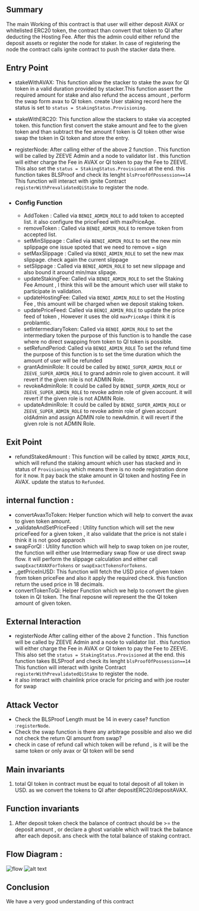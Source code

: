 ## Summary
The  main Working of this contract is that user will either deposit AVAX or whitelisted ERC20 token, the contract than convert that token to QI after deducting the Hosting Fee. After this the admin could either refund the deposit assets or register the node for staker. 
In case of registering the node the contract calls ignite contract to push the stacker data there. 

## Entry Point

- stakeWithAVAX:
    This function allow the stacker to stake the avax for QI token in a valid duration provided by stacker.This function assert the required amount for stake and also refund the access amount , perform the swap form avax to QI token.  create User staking record here the status is set to `status = StakingStatus.Provisioning`.

- stakeWithERC20:
    This function allow the stackers to stake via accepted token. this function first convert the stake amount and fee to the given token and than subtract the fee amount f token is QI token other wise swap the token in Qi token and store the entry.

- registerNode:
    After calling either of the above 2 function . This function will be called by ZEEVE Admin and a node to validator list . this function will either charge the Fee in AVAX or QI token to pay the Fee to ZEEVE. This also set the `status = StakingStatus.Provisioned` at the end. this function takes BLSProof and check its lenght `blsProofOfPossession==14` This function will interact with ignite Contract `registerWithPrevalidatedQiStake` to register the node. 



- ### Config Function
    - AddToken : 
        Called via `BENQI_ADMIN_ROLE` to add token to accepted list. it also configure the priceFeed with maxPriceAge.
    - removeToken : 
        Called via `BENQI_ADMIN_ROLE` to remove token from accepted list.
    - setMinSlippage : 
        Called via `BENQI_ADMIN_ROLE` to set the new min splippage one issue spoted that we need to remove `=` sign
    - setMaxSlippage : 
        Called via `BENQI_ADMIN_ROLE` to set the new max slippage. check again the current slippage
    - setSlippage : 
        Called via `BENQI_ADMIN_ROLE` to set new slippage and also bound it around min/max slipage.
    - updateStakingFee: 
        Called via `BENQI_ADMIN_ROLE` to set the Staking Fee Amount , I think this will be the amount which user will stake to participate in validation.
    - updateHostingFee: 
        Called via `BENQI_ADMIN_ROLE` to set the Hosting Fee , this amount will be charged when we deposit staking token.
    - updatePriceFeed: 
        Called via `BENQI_ADMIN_ROLE` to update the price feed of token , However it uses the old `maxPriceAge` i think it is problamtic.
    - setIntermediaryToken: 
        Called via `BENQI_ADMIN_ROLE` to set the intermediary token the purpose of this function is to handle the case where no direct swapping from token to QI token is possible.
    - setRefundPeriod: 
        Called via `BENQI_ADMIN_ROLE` To set the refund time the purpose of this function is to set the time duration which the amount of user will be refunded
    - grantAdminRole: 
        It could be called by `BENQI_SUPER_ADMIN_ROLE` or `ZEEVE_SUPER_ADMIN_ROLE` to grand admin role to given account. it will revert if the given role is not ADMIN Role.
    - revokeAdminRole: 
        It could be called by `BENQI_SUPER_ADMIN_ROLE` or `ZEEVE_SUPER_ADMIN_ROLE` to revoke admin role of given account. it will revert if the given role is not ADMIN Role.
    - updateAdminRole: 
        It could be called by `BENQI_SUPER_ADMIN_ROLE` or `ZEEVE_SUPER_ADMIN_ROLE` to revoke admin role of given account oldAdmin  and assign ADMIN role to newAdmin. it will revert if the given role is not ADMIN Role.



## Exit Point 
- refundStakedAmount :
    This function will be called by `BENQI_ADMIN_ROLE`, which will refund the staking amount which user has stacked and in status of `Provisioning` which means there is no node registration done for it now.
    It pay back the stake amount in QI token and hosting Fee in AVAX. update the status to `Refunded`.

## internal function :
- convertAvaxToToken:
    Helper function which will help to convert the  avax to given token amount.
- _validateAndSetPriceFeed : 
    Utility function which will set the new priceFeed for a given token , it also validate that the price is not stale i think it is not good apparoch  
- swapForQI : 
    Utility function which will help to swap token on joe router, the function will either use Intermediary swap flow or use direct swap flow. it will perform the    slippage calculation and either call `swapExactAVAXForTokens` or `swapExactTokensForTokens`.
- _getPriceInUSD: 
    This function will fetch the USD price of given token from token priceFee and also it apply the required check. this function return the used price in 18 decimals.
- convertTokenToQi: 
    Helper Function which we help to convert the given token in QI token. The final reposne will represent the the QI token amount of given token.


## External Interaction 
- registerNode
    After calling either of the above 2 function . This function will be called by ZEEVE Admin and a node to validator list . this function will either charge the Fee in AVAX or QI token to pay the Fee to ZEEVE. This also set the `status = StakingStatus.Provisioned` at the end. this function takes BLSProof and check its lenght `blsProofOfPossession==14` This function will interact with ignite Contract `registerWithPrevalidatedQiStake` to register the node. 
- it also interact with chainlink price oracle for pricing and with joe router for swap

## Attack Vector
- Check the BLSProof Length must be 14 in every case? function :`registerNode`. 
- Check the swap function is there any arbitrage possible and also we did not check the return QI amount from swap?
- check in case of refund call which token will be refund , is it will be the same token or only avax or QI token will be send

## Main invariants
1. total QI token  in contract must be equal to total deposit of all token in USD. as we convert the tokens to QI after depositERC20/depositAVAX.


## Function invariants 
1. After deposit token check the balance of contract should be >= the deposit amount , or declare a ghost variable which will track the balance after each deposit. ans check with the total balance of staking contract.


## Flow Diagram :
![flow](../../flow.png)
![alt text](https://github.com//[reponame]/blob/[branch]/image.jpg?raw=true)


## Conclusion 
We have a very good understanding of this contract
